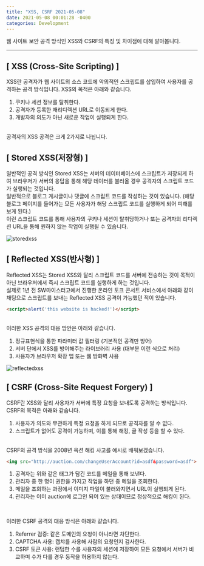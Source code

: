 ```yaml
---
title: "XSS, CSRF 2021-05-08"
date: 2021-05-08 00:01:28 -0400
categories: Development
---
```


웹 사이트 보안 공격 방식인 XSS와 CSRF의 특징 및 차이점에 대해 알아봅니다.
<hr/>

## [ XSS (Cross-Site Scripting) ]
XSS란 공격자가 웹 사이트의 소스 코드에 악의적인 스크립트를 삽입하여 사용자를 공격하는 공격 방식입니다. XSS의 목적은 아래와 같습니다.

1. 쿠키나 세션 정보를 탈취한다.
2. 공격자가 등록한 재리디렉션 URL로 이동되게 한다.
3. 개발자의 의도가 아닌 새로운 작업이 실행되게 한다.

<br>
공격자의 XSS 공격은 크게 2가지로 나뉩니다.

## [ Stored XSS(저장형) ]
일반적인 공격 방식인 Stored XSS는 서버의 데이터베이스에 스크립트가 저장되게 하여 브라우저가 서버의 응답을 통해 해당 데이터를 불러올 경우 공격자의 스크립트 코드가 실행되는 것입니다.
<br>
일반적으로 블로그 게시글이나 댓글에 스크립트 코드를 작성하는 것이 있습니다. (해당 블로그 페이지를 들어가는 모든 사용자가 해당 스크립트 코드를 실행하게 되어 피해를 보게 된다.)
<br>
이런 스크립트 코드를 통해 사용자의 쿠키나 세션이 탈취당하거나 또는 공격자의 리디렉션 URL을 통해 원하지 않는 작업이 실행될 수 있습니다.

![storedxss](https://user-images.githubusercontent.com/52072077/117463963-29b56200-af8b-11eb-93d9-07d07d7450ca.png)

## [ Reflected XSS(반사형) ]
Reflected XSS는 Stored XSS와 달리 스크립트 코드를 서버에 전송하는 것이 목적이 아닌 브라우저에서 즉시 스크립트 코드를 실행하게 하는 것입니다. 
<br>
실제로 1년 전 SW마이스터고에서 진행한 온라인 토크 콘서트 서비스에서 아래와 같이 채팅으로 스크립트를 보내는 Reflected XSS 공격이 가능했던 적이 있습니다.

```html
<script>alert('this website is hacked!')</script>
```
<br>
이러한 XSS 공격의 대응 방안은 아래와 같습니다.

1. 정규표현식을 통한 파라미터 값 필터링 (기본적인 공격만 방어)
2. 서버 단에서 XSS를 방어해주는 라이브러리 사용 (대부분 이런 식으로 처리)
3. 사용자가 브라우저 확장 앱 또는 웹 방화벽 사용

![reflectedxss](https://user-images.githubusercontent.com/52072077/117463960-28843500-af8b-11eb-902b-d31ef86eea2a.png)

## [ CSRF (Cross-Site Request Forgery) ]
CSRF란 XSS와 달리 사용자가 서버에 특정 요청을 보내도록 공격하는 방식입니다. CSRF의 목적은 아래와 같습니다.
<br>

1. 사용자가 의도와 무관하게 특정 요청을 하게 되므로 공격자를 알 수 없다.
2. 스크립트가 없어도 공격이 가능하며, 이를 통해 해킹, 글 작성 등을 할 수 있다.

<br>
CSRF의 공격 방식을 2008년 옥션 해킹 사고를 예시로 배워보겠습니다.

```html
<img src="http://auction.com/changeUserAccount?id=asdf&password=asdf">
```
1. 공격자는 위와 같은 태그가 담긴 코드를 메일을 통해 보낸다. 
2. 관리자 중 한 명이 권한을 가지고 작업을 하던 중 메일을 조회한다.
3. 메일을 조회하는 과정에서 이미지 파일이 불러와지면서 URL이 실행되게 된다.
4. 관리자는 이미 auction에 로그인 되어 있는 상태이므로 정상적으로 해킹이 된다.
<br>

이러한 CSRF 공격의 대응 방식은 아래와 같습니다.

1. Referrer 검증: 같은 도메인의 요청이 아니라면 차단한다.
2. CAPTCHA 사용: 캡챠를 사용해 사람의 요청인지 검사한다.
3. CSRF 토큰 사용: 랜덤한 수를 사용자의 세션에 저장하여 모든 요청에서 서버가 비교하며 수가 다를 경우 동작을 허용하지 않는다.

